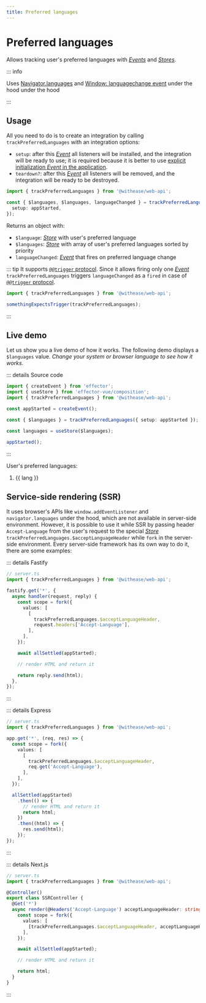 ```yaml
---
title: Preferred languages
---
```


# Preferred languages

Allows tracking user's preferred languages with [_Events_](https://effector.dev/docs/api/effector/event) and [_Stores_](https://effector.dev/docs/api/effector/store).

::: info

Uses [Navigator.languages](https://developer.mozilla.org/en-US/docs/Web/API/Navigator/languages) and [Window: languagechange event](https://https://developer.mozilla.org/en-US/docs/Web/API/Window/languagechange_event) under the hood under the hood

:::

## Usage

All you need to do is to create an integration by calling `trackPreferredLanguages` with an integration options:

- `setup`: after this [_Event_](https://effector.dev/docs/api/effector/event) all listeners will be installed, and the integration will be ready to use; it is required because it is better to use [explicit initialization _Event_ in the application](/magazine/explicit_start).
- `teardown?`: after this [_Event_](https://effector.dev/docs/api/effector/event) all listeners will be removed, and the integration will be ready to be destroyed.

```ts
import { trackPreferredLanguages } from '@withease/web-api';

const { $languages, $languages, languageChanged } = trackPreferredLanguages({
  setup: appStarted,
});
```

Returns an object with:

- `$language`: [_Store_](https://effector.dev/docs/api/effector/store) with user's preferred language
- `$languages`: [_Store_](https://effector.dev/docs/api/effector/store) with array of user's preferred languages sorted by priority
- `languageChanged`: [_Event_](https://effector.dev/docs/api/effector/event) that fires on preferred language change

::: tip
It supports [`@@trigger` protocol](/protocols/trigger). Since it allows firing only one [_Event_](https://effector.dev/docs/api/effector/event) `trackPreferredLanguages` triggers `languageChanged` as a `fired` in case of [`@@trigger` protocol](/protocols/trigger).

```ts
import { trackPreferredLanguages } from '@withease/web-api';

somethingExpectsTrigger(trackPreferredLanguages);
```

:::

## Live demo

Let us show you a live demo of how it works. The following demo displays a `$languages` value. _Change your system or browser language to see how it works._

<script setup lang="ts">
import { createEvent } from 'effector';
import { useStore } from 'effector-vue/composition'

import { trackPreferredLanguages } from '../../../../packages/web-api';

const appStarted = createEvent();

const { $languages } = trackPreferredLanguages(
  { setup: appStarted }
);

const languages = useStore($languages)

appStarted();

</script>

::: details Source code

```ts
import { createEvent } from 'effector';
import { useStore } from 'effector-vue/composition';
import { trackPreferredLanguages } from '@withease/web-api';

const appStarted = createEvent();

const { $languages } = trackPreferredLanguages({ setup: appStarted });

const languages = useStore($languages);

appStarted();
```

:::

User's preferred languages:

<ol>
  <li v-for="lang in languages">{{ lang }}</li>
</ol>

## Service-side rendering (SSR)

It uses browser's APIs like `window.addEventListener` and `navigator.languages` under the hood, which are not available in server-side environment. However, it is possible to use it while SSR by passing header `Accept-Language` from the user's request to the special [_Store_](https://effector.dev/docs/api/effector/store) `trackPreferredLanguages.$acceptLanguageHeader` while `fork` in the server-side environment. Every server-side framework has its own way to do it, there are some examples:

::: details Fastify

```ts
// server.ts
import { trackPreferredLanguages } from '@withease/web-api';

fastify.get('*', {
  async handler(request, reply) {
    const scope = fork({
      values: [
        [
          trackPreferredLanguages.$acceptLanguageHeader,
          request.headers['Accept-Language'],
        ],
      ],
    });

    await allSettled(appStarted);

    // render HTML and return it

    return reply.send(html);
  },
});
```

:::

::: details Express

```ts
// server.ts
import { trackPreferredLanguages } from '@withease/web-api';

app.get('*', (req, res) => {
  const scope = fork({
    values: [
      [
        trackPreferredLanguages.$acceptLanguageHeader,
        req.get('Accept-Language'),
      ],
    ],
  });

  allSettled(appStarted)
    .then(() => {
      // render HTML and return it
      return html;
    })
    .then((html) => {
      res.send(html);
    });
});
```

:::

::: details Next.js

```ts
// server.ts
import { trackPreferredLanguages } from '@withease/web-api';

@Controller()
export class SSRController {
  @Get('*')
  async render(@Headers('Accept-Language') acceptLanguageHeader: string) {
    const scope = fork({
      values: [
        [trackPreferredLanguages.$acceptLanguageHeader, acceptLanguageHeader],
      ],
    });

    await allSettled(appStarted);

    // render HTML and return it

    return html;
  }
}
```

:::
